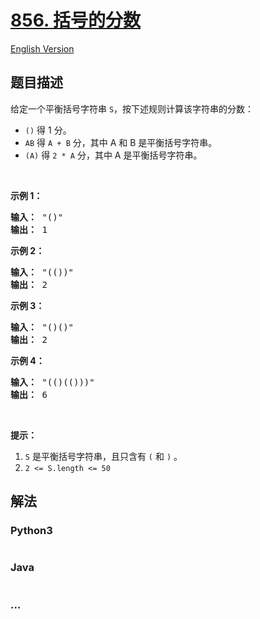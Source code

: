 # [856. 括号的分数](https://leetcode-cn.com/problems/score-of-parentheses)

[English Version](/solution/0800-0899/0856.Score%20of%20Parentheses/README_EN.md)

## 题目描述
<!-- 这里写题目描述 -->
<p>给定一个平衡括号字符串&nbsp;<code>S</code>，按下述规则计算该字符串的分数：</p>

<ul>
	<li><code>()</code> 得 1 分。</li>
	<li><code>AB</code> 得&nbsp;<code>A + B</code>&nbsp;分，其中 A 和 B 是平衡括号字符串。</li>
	<li><code>(A)</code> 得&nbsp;<code>2 * A</code>&nbsp;分，其中 A 是平衡括号字符串。</li>
</ul>

<p>&nbsp;</p>

<p><strong>示例 1：</strong></p>

<pre><strong>输入： </strong>&quot;()&quot;
<strong>输出： </strong>1
</pre>

<p><strong>示例 2：</strong></p>

<pre><strong>输入： </strong>&quot;(())&quot;
<strong>输出： </strong>2
</pre>

<p><strong>示例&nbsp;3：</strong></p>

<pre><strong>输入： </strong>&quot;()()&quot;
<strong>输出： </strong>2
</pre>

<p><strong>示例&nbsp;4：</strong></p>

<pre><strong>输入： </strong>&quot;(()(()))&quot;
<strong>输出： </strong>6
</pre>

<p>&nbsp;</p>

<p><strong>提示：</strong></p>

<ol>
	<li><code>S</code>&nbsp;是平衡括号字符串，且只含有&nbsp;<code>(</code>&nbsp;和&nbsp;<code>)</code>&nbsp;。</li>
	<li><code>2 &lt;= S.length &lt;= 50</code></li>
</ol>



## 解法
<!-- 这里可写通用的实现逻辑 -->


<!-- tabs:start -->

### **Python3**
<!-- 这里可写当前语言的特殊实现逻辑 -->

```python

```

### **Java**
<!-- 这里可写当前语言的特殊实现逻辑 -->

```java

```

### **...**
```

```

<!-- tabs:end -->